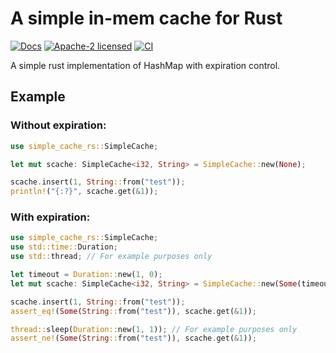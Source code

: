 # A simple in-mem cache for Rust
[![Docs](https://docs.rs/simple-cache-rs/badge.svg)](https://docs.rs/simple-cache-rs/)
[![Apache-2 licensed](https://img.shields.io/crates/l/simple-cache-rs.svg)](https://github.com/calvinbrown085/simple-cache-rs/blob/main/LICENSE)
[![CI](https://img.shields.io/github/workflow/status/calvinbrown085/simple-cache-rs/rust-unit-test)](https://github.com/calvinbrown085/simple-cache-rs/actions?query=workflow%3ARust)

A simple rust implementation of HashMap with expiration control.

## Example
### Without expiration:
```rust
use simple_cache_rs::SimpleCache;

let mut scache: SimpleCache<i32, String> = SimpleCache::new(None);

scache.insert(1, String::from("test"));
println!("{:?}", scache.get(&1));
```

### With expiration:
```rust
use simple_cache_rs::SimpleCache;
use std::time::Duration;
use std::thread; // For example purposes only

let timeout = Duration::new(1, 0);
let mut scache: SimpleCache<i32, String> = SimpleCache::new(Some(timeout));

scache.insert(1, String::from("test"));
assert_eq!(Some(String::from("test")), scache.get(&1));

thread::sleep(Duration::new(1, 1)); // For example purposes only
assert_ne!(Some(String::from("test")), scache.get(&1));
```

